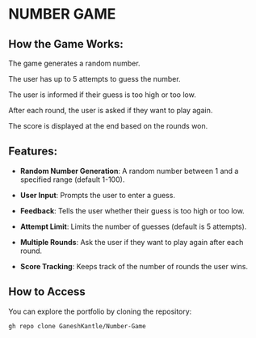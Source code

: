 # NUMBER GAME

## How the Game Works:


The game generates a random number.

The user has up to 5 attempts to guess the number.

The user is informed if their guess is too high or too low.

After each round, the user is asked if they want to play again.

The score is displayed at the end based on the rounds won.


## Features:


- **Random Number Generation**: A random number between 1 and a specified range (default 1-100).

- **User Input**:  Prompts the user to enter a guess.

- **Feedback**:  Tells the user whether their guess is too high or too low.

- **Attempt Limit**:  Limits the number of guesses (default is 5 attempts).

- **Multiple Rounds**:  Ask the user if they want to play again after each round.

- **Score Tracking**:  Keeps track of the number of rounds the user wins.

## How to Access
You can explore the portfolio by cloning the repository:
```bash
gh repo clone GaneshKantle/Number-Game
